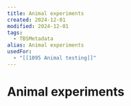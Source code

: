 ```yaml
---
title: Animal experiments
created: 2024-12-01
modified: 2024-12-01
tags:
  - TBSMetadata
alias: Animal experiments
usedFor:
  - "[[1095 Animal testing]]"
---
```

# Animal experiments
